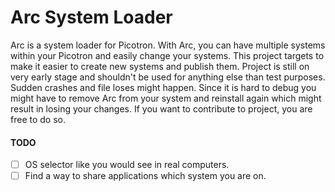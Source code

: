 # Arc System Loader
Arc is a system loader for Picotron. With Arc, you can have multiple systems within your Picotron and easily change your systems. This project targets to make it easier to create new systems and publish them.
Project is still on very early stage and shouldn't be used for anything else than test purposes. Sudden crashes and file loses might happen. Since it is hard to debug you might have to remove Arc from your system and reinstall again which might result in losing your changes.
If you want to contribute to project, you are free to do so.

#### TODO
- [ ] OS selector like you would see in real computers.
- [ ] Find a way to share applications which system you are on.
